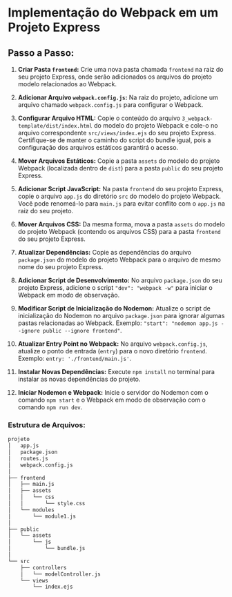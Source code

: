 # Implementação do Webpack em um Projeto Express

## Passo a Passo:

1. **Criar Pasta `frontend`:**
   Crie uma nova pasta chamada `frontend` na raiz do seu projeto Express, onde serão adicionados os arquivos do projeto modelo relacionados ao Webpack.

2. **Adicionar Arquivo `webpack.config.js`:**
   Na raiz do projeto, adicione um arquivo chamado `webpack.config.js` para configurar o Webpack.

3. **Configurar Arquivo HTML:**
   Copie o conteúdo do arquivo `3_webpack-template/dist/index.html` do modelo do projeto Webpack e cole-o no arquivo correspondente `src/views/index.ejs` do seu projeto Express. Certifique-se de manter o caminho do script do bundle igual, pois a configuração dos arquivos estáticos garantirá o acesso.

4. **Mover Arquivos Estáticos:**
   Copie a pasta `assets` do modelo do projeto Webpack (localizada dentro de `dist`) para a pasta `public` do seu projeto Express.

5. **Adicionar Script JavaScript:**
   Na pasta `frontend` do seu projeto Express, copie o arquivo `app.js` do diretório `src` do modelo do projeto Webpack. Você pode renomeá-lo para `main.js` para evitar conflito com o `app.js` na raiz do seu projeto.

6. **Mover Arquivos CSS:**
   Da mesma forma, mova a pasta `assets` do modelo do projeto Webpack (contendo os arquivos CSS) para a pasta `frontend` do seu projeto Express.

7. **Atualizar Dependências:**
   Copie as dependências do arquivo `package.json` do modelo do projeto Webpack para o arquivo de mesmo nome do seu projeto Express.

8. **Adicionar Script de Desenvolvimento:**
   No arquivo `package.json` do seu projeto Express, adicione o script `"dev": "webpack -w"` para iniciar o Webpack em modo de observação.

9. **Modificar Script de Inicialização do Nodemon:**
   Atualize o script de inicialização do Nodemon no arquivo `package.json` para ignorar algumas pastas relacionadas ao Webpack. Exemplo: `"start": "nodemon app.js --ignore public --ignore frontend"`.

10. **Atualizar Entry Point no Webpack:**
    No arquivo `webpack.config.js`, atualize o ponto de entrada (`entry`) para o novo diretório `frontend`. Exemplo: `entry: './frontend/main.js'`.

11. **Instalar Novas Dependências:**
    Execute `npm install` no terminal para instalar as novas dependências do projeto.

12. **Iniciar Nodemon e Webpack:**
    Inicie o servidor do Nodemon com o comando `npm start` e o Webpack em modo de observação com o comando `npm run dev`.

### Estrutura de Arquivos:

~~~txt
projeto
│   app.js
│   package.json
│   routes.js
│   webpack.config.js
│
├── frontend
│   ├── main.js
│   ├── assets
│   │   └── css
│   │       └── style.css
│   └── modules
│       └── module1.js
│
├── public
│   └── assets
│       └── js
│           └── bundle.js
│
└── src
    ├── controllers
    │   └── modelController.js
    └── views
        └── index.ejs
~~~